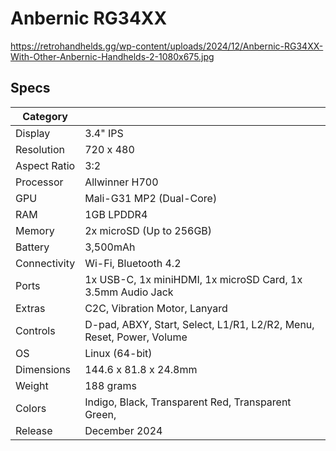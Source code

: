 # Anbernic RG34XX
https://retrohandhelds.gg/wp-content/uploads/2024/12/Anbernic-RG34XX-With-Other-Anbernic-Handhelds-2-1080x675.jpg


## Specs

| Category     |   |
|--------------|---|
| Display      | 3.4" IPS  |
| Resolution   | 720 x 480  |
| Aspect Ratio | 3:2  |
| Processor    | Allwinner H700  |
| GPU          | Mali-G31 MP2 (Dual-Core)  |
| RAM          | 1GB LPDDR4  |
| Memory       | 2x microSD (Up to 256GB)  |
| Battery      | 3,500mAh  |
| Connectivity | Wi-Fi, Bluetooth 4.2  |
| Ports        | 1x USB-C, 1x miniHDMI, 1x microSD Card, 1x 3.5mm Audio Jack  |
| Extras       | C2C, Vibration Motor, Lanyard  |
| Controls     | D-pad, ABXY, Start, Select, L1/R1, L2/R2, Menu, Reset, Power, Volume  |
| OS           | Linux (64-bit)  |
| Dimensions   | 144.6 x 81.8 x 24.8mm  |
| Weight       | 188 grams  |
| Colors       | Indigo, Black, Transparent Red, Transparent Green,   |
| Release      | December 2024  |
